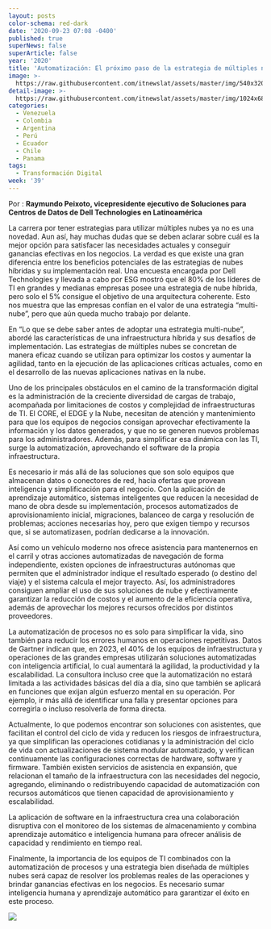 ```yaml
---
layout: posts
color-schema: red-dark
date: '2020-09-23 07:08 -0400'
published: true
superNews: false
superArticle: false
year: '2020'
title: 'Automatización: El próximo paso de la estrategia de múltiples nubes'
image: >-
  https://raw.githubusercontent.com/itnewslat/assets/master/img/540x320/Cloud-Computing-p.jpg
detail-image: >-
  https://raw.githubusercontent.com/itnewslat/assets/master/img/1024x680/Cloud-Computing-g.jpg
categories:
  - Venezuela
  - Colombia
  - Argentina
  - Perú
  - Ecuador
  - Chile
  - Panama
tags:
  - Transformación Digital
week: '39'
---
```

Por : **Raymundo Peixoto, vicepresidente ejecutivo de Soluciones para Centros de Datos de Dell Technologies en Latinoamérica**
 
La carrera por tener estrategias para utilizar múltiples nubes ya no es una novedad. Aun así, hay muchas dudas que se deben aclarar sobre cuál es la mejor opción para satisfacer las necesidades actuales y conseguir ganancias efectivas en los negocios. La verdad es que existe una gran diferencia entre los beneficios potenciales de las estrategias de nubes híbridas y su implementación real. Una encuesta encargada por Dell Technologies y llevada a cabo por ESG mostró que el 80% de los líderes de TI en grandes y medianas empresas posee una estrategia de nube híbrida, pero solo el 5% consigue el objetivo de una arquitectura coherente. Esto nos muestra que las empresas confían en el valor de una estrategia “multi-nube”, pero que aún queda mucho trabajo por delante.
 
En “Lo que se debe saber antes de adoptar una estrategia multi-nube”, abordé las características de una infraestructura híbrida y sus desafíos de implementación. Las estrategias de múltiples nubes se concretan de manera eficaz cuando se utilizan para optimizar los costos y aumentar la agilidad, tanto en la ejecución de las aplicaciones críticas actuales, como en el desarrollo de las nuevas aplicaciones nativas en la nube. 
 
Uno de los principales obstáculos en el camino de la transformación digital es la administración de la creciente diversidad de cargas de trabajo, acompañada por limitaciones de costos y complejidad de infraestructuras de TI. El CORE, el EDGE y la Nube, necesitan de atención y mantenimiento para que los equipos de negocios consigan aprovechar efectivamente la información y los datos generados, y que no se generen nuevos problemas para los administradores. Además, para simplificar esa dinámica con las TI, surge la automatización, aprovechando el software de la propia infraestructura. 
 
Es necesario ir más allá de las soluciones que son solo equipos que almacenan datos o conectores de red, hacia ofertas que provean inteligencia y simplificación para el negocio. Con la aplicación de aprendizaje automático, sistemas inteligentes que reducen la necesidad de mano de obra desde su implementación, procesos automatizados de aprovisionamiento inicial, migraciones, balanceo de carga y resolución de problemas; acciones necesarias hoy, pero que exigen tiempo y recursos que, si se automatizasen, podrían dedicarse a la innovación.
 
Así como un vehículo moderno nos ofrece asistencia para mantenernos en el carril y otras acciones automatizadas de navegación de forma independiente, existen opciones de infraestructuras autónomas que permiten que el administrador indique el resultado esperado (o destino del viaje) y el sistema calcula el mejor trayecto. Así, los administradores consiguen ampliar el uso de sus soluciones de nube y efectivamente garantizar la reducción de costos y el aumento de la eficiencia operativa, además de aprovechar los mejores recursos ofrecidos por distintos proveedores. 
 
La automatización de procesos no es solo para simplificar la vida, sino también para reducir los errores humanos en operaciones repetitivas. Datos de Gartner indican que, en 2023, el 40% de los equipos de infraestructura y operaciones de las grandes empresas utilizarán soluciones automatizadas con inteligencia artificial, lo cual aumentará la agilidad, la productividad y la escalabilidad. La consultora incluso cree que la automatización no estará limitada a las actividades básicas del día a día, sino que también se aplicará en funciones que exijan algún esfuerzo mental en su operación. Por ejemplo, ir más allá de identificar una falla y presentar opciones para corregirla o incluso resolverla de forma directa.
 
Actualmente, lo que podemos encontrar son soluciones con asistentes, que facilitan el control del ciclo de vida y reducen los riesgos de infraestructura, ya que simplifican las operaciones cotidianas y la administración del ciclo de vida con actualizaciones de sistema modular automatizado, y verifican continuamente las configuraciones correctas de hardware, software y firmware. También existen servicios de asistencia en expansión, que relacionan el tamaño de la infraestructura con las necesidades del negocio, agregando, eliminando o redistribuyendo capacidad de automatización con recursos automáticos que tienen capacidad de aprovisionamiento y escalabilidad. 
 
La aplicación de software en la infraestructura crea una colaboración disruptiva con el monitoreo de los sistemas de almacenamiento y combina aprendizaje automático e inteligencia humana para ofrecer análisis de capacidad y rendimiento en tiempo real.
 
Finalmente, la importancia de los equipos de TI combinados con la automatización de procesos y una estrategia bien diseñada de múltiples nubes será capaz de resolver los problemas reales de las operaciones y brindar ganancias efectivas en los negocios. Es necesario sumar inteligencia humana y aprendizaje automático para garantizar el éxito en este proceso. 

<img src="https://tracker.metricool.com/c3po.jpg?hash=56f88a41e39ab42c063cc51676587a04"/>